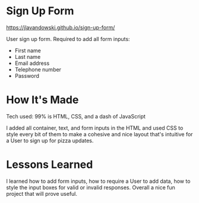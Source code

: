# Sign Up Form

https://jlavandowski.github.io/sign-up-form/

User sign up form. Required to add all form inputs: 
* First name
* Last name
* Email address
* Telephone number
* Password

# How It's Made
Tech used: 99% is HTML, CSS, and a dash of JavaScript

I added all container, text, and form inputs in the HTML and used CSS to style every bit of them to make a cohesive and nice layout that's intuitive for a User to sign up for pizza updates.

# Lessons Learned

I learned how to add form inputs, how to require a User to add data, how to style the input boxes for valid or invalid responses. Overall a nice fun project that will prove useful.